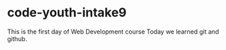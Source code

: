 # code-youth-intake9
This is the first day of Web Development course
Today we learned git and github.
